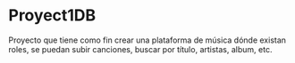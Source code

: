 # Proyect1DB
Proyecto que tiene  como fin crear una plataforma de música dónde existan roles, se puedan subir canciones, buscar por título, artistas, album, etc. 
